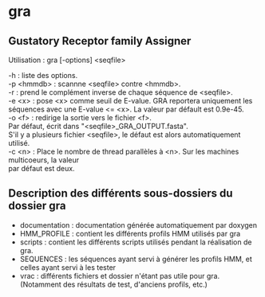 # gra
## Gustatory Receptor family Assigner  

Utilisation : gra \[-options\] \<seqfile\>  
  
-h          : liste des options.  
-p \<hmmdb\>  : scannne \<seqfile\> contre \<hmmdb\>.  
-r          : prend le complément inverse de chaque séquence de \<seqfile\>.  
-e \<x\>      : pose \<x\> comme seuil de E-value. GRA reportera uniquement les  
              séquences avec une E-value <= \<x\>. La valeur par défault est 0.9e-45.  
-o \<f\>      : redirige la sortie vers le fichier \<f\>.  
              Par défaut, écrit dans "\<seqfile\>_GRA_OUTPUT.fasta".  
              S'il y a plusieurs fichier \<seqfile\>, le défaut est alors automatiquement utilisé.  
-c \<n\>      : Place le nombre de thread parallèles à \<n\>. Sur les machines multicoeurs, la valeur  
              par défaut est deux.  

## Description des différents sous-dossiers du dossier gra

* documentation : documentation générée automatiquement par doxygen
* HMM_PROFILE : contient les différents profils HMM utilisés par gra
* scripts : contient les différents scripts utilisés pendant la réalisation de gra.
* SEQUENCES : les séquences ayant servi à générer les profils HMM, et celles ayant servi à les tester
* vrac : différents fichiers et dossier n'étant pas utile pour gra. (Notamment des résultats de test, d'anciens profils, etc.)

